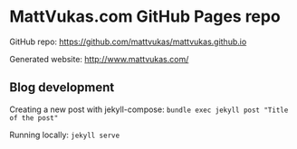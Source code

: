 # MattVukas.com GitHub Pages repo

GitHub repo: https://github.com/mattvukas/mattvukas.github.io

Generated website: http://www.mattvukas.com/

## Blog development

Creating a new post with jekyll-compose: `bundle exec jekyll post "Title of the post"`

Running locally: `jekyll serve`
